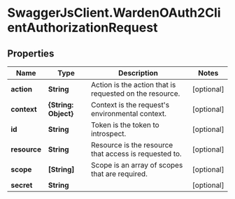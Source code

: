 # SwaggerJsClient.WardenOAuth2ClientAuthorizationRequest

## Properties
Name | Type | Description | Notes
------------ | ------------- | ------------- | -------------
**action** | **String** | Action is the action that is requested on the resource. | [optional] 
**context** | **{String: Object}** | Context is the request&#39;s environmental context. | [optional] 
**id** | **String** | Token is the token to introspect. | [optional] 
**resource** | **String** | Resource is the resource that access is requested to. | [optional] 
**scope** | **[String]** | Scope is an array of scopes that are required. | [optional] 
**secret** | **String** |  | [optional] 


